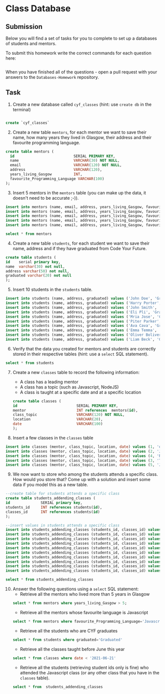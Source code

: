 # Class Database

## Submission

Below you will find a set of tasks for you to complete to set up a databases of students and mentors.

To submit this homework write the correct commands for each question here:

```sql


```

When you have finished all of the questions - open a pull request with your answers to the `Databases-Homework` repository.

## Task

1. Create a new database called `cyf_classes` (hint: use `create db` in the terminal)

```sql

create `cyf_classes`
```

2. Create a new table `mentors`, for each mentor we want to save their name, how many years they lived in Glasgow, their address and their favourite programming language.

```sql
create table mentors (
  id                           SERIAL PRIMARY KEY,
  name                         VARCHAR(30) NOT NULL,
  email                        VARCHAR(120) NOT NULL,
  address                      VARCHAR(120),
  years_living_Gasgow          INT,
  favourite_Programming_Language VARCHAR(100)
);
```

3. Insert 5 mentors in the `mentors` table (you can make up the data, it doesn't need to be accurate ;-)).

```sql
insert into mentors (name, email, address, years_living_Gasgow, favourite_Programming_Language) values ('Eduard Bargues', 'eduard@gamil.com', 'somewhere', 15, 'Pascal Language');
insert into mentors (name, email, address, years_living_Gasgow, favourite_Programming_Language) values ('Anandamaya Arno', 'ananda@gamil.com', 'somewhere',5, 'Javascript Language');
insert into mentors (name, email, address, years_living_Gasgow, favourite_Programming_Language) values ('Frederico Rhae', 'rhae@gamil.com', 'somewhere', 2, 'PHP Language');
insert into mentors (name, email, address, years_living_Gasgow, favourite_Programming_Language) values ('Yonah Forst', 'yonah@gamil.com', 'somewhere', 2, 'Pascal Language');
insert into mentors (name, email, address, years_living_Gasgow, favourite_Programming_Language) values ('William Gomes', 'william@gamil.com', 'somewhere', 5, 'Javascript Language');

select * from mentors
```

4. Create a new table `students`, for each student we want to save their name, address and if they have graduated from Code Your Future.

```sql
create table students (
id    serial primary key,
name  varchar(30) not null,
address varchar(50) not null,
graduated varchar(20) not null
);
```

5. Insert 10 students in the `students` table.

```sql
insert into students (name, address, graduated) values ('John Doe', 'Gracia', 'Not Yet');
insert into students (name, address, graduated) values ('Harry Porter', 'Poblo Sec', 'Graduated');
insert into students (name, address, graduated) values ('John Smith', 'Poblo Sec', 'Not Yet');
insert into students (name, address, graduated) values ('Eli Pli', 'Gracia', 'Graduated');
insert into students (name, address, graduated) values ('Mria Jose', 'Catalonia', 'Not Yet');
insert into students (name, address, graduated) values ('Piter Parker', 'Catalonia', 'Graduated');
insert into students (name, address, graduated) values ('Ava Cava', 'Gracia', 'Graduated');
insert into students (name, address, graduated) values ('Emma Temma', 'Gracia', 'Not Yet');
insert into students (name, address, graduated) values ('Oliver Boliver', 'Gracia', 'Not Yet');
insert into students (name, address, graduated) values ('Liam Beck', 'Gracia', 'Not Yet');

```

6. Verify that the data you created for mentors and students are correctly stored in their respective tables (hint: use a `select` SQL statement).

```sql
select * from students
```

7. Create a new `classes` table to record the following information:

   - A class has a leading mentor
   - A class has a topic (such as Javascript, NodeJS)
   - A class is taught at a specific date and at a specific location

   ```sql
   create table classes (
   id                           SERIAL PRIMARY KEY,
   mentor                       INT references  mentors(id),
   class_topic                  VARCHAR(120) NOT NULL,
   location                     VARCHAR(20),
   date                         VARCHAR(100)
   );
   ```

8. Insert a few classes in the `classes` table

```sql
insert into classes (mentor, class_topic, location, date) values (1, 'database', 'Glasgow', '2021-10-27');
insert into classes (mentor, class_topic, location, date) values (2, 'Javascript', 'Glasgow', '2021-07-27');
insert into classes (mentor, class_topic, location, date) values (4, 'React', 'Glasgow', '2021-08-27');
insert into classes (mentor, class_topic, location, date) values (3, 'Terminal', 'Glasgow', '2021-04-27');
insert into classes (mentor, class_topic, location, date) values (5, 'Javascript', 'Glasgow', '2021-06-27');
```

9. We now want to store who among the students attends a specific class. How would you store that? Come up with a solution and insert some data if you model this as a new table.

```sql
--create table for students attends a specific class
create table students_addending_classes (
id              SERIAL primary key,
students_id     INT references students(id),
classes_id      INT references students(id)
);

--insert values in students attends a specific class
insert into students_addending_classes (students_id, classes_id) values (1, 2);
insert into students_addending_classes (students_id, classes_id) values (2, 2);
insert into students_addending_classes (students_id, classes_id) values (3, 1);
insert into students_addending_classes (students_id, classes_id) values (4, 3);
insert into students_addending_classes (students_id, classes_id) values (5, 1);
insert into students_addending_classes (students_id, classes_id) values (6, 2);
insert into students_addending_classes (students_id, classes_id) values (7, 4);
insert into students_addending_classes (students_id, classes_id) values (8, 5);
insert into students_addending_classes (students_id, classes_id) values (9, 5);
insert into students_addending_classes (students_id, classes_id) values (10, 4);

select * from students_addending_classes
```

10. Answer the following questions using a `select` SQL statement:
    - Retrieve all the mentors who lived more than 5 years in Glasgow
    ```sql
    select * from mentors where years_living_Gasgow > 5;
    ```
    - Retrieve all the mentors whose favourite language is Javascript
    ```sql
    select * from mentors where favourite_Programming_Language='Javascript Language'
    ```
    - Retrieve all the students who are CYF graduates
    ```sql
    select * from students where graduated='Graduated'
    ```
    - Retrieve all the classes taught before June this year
    ```sql
    select * from classes where date < '2021-06-21'
    ```
    - Retrieve all the students (retrieving student ids only is fine) who attended the
      Javascript class (or any other class that you have in the `classes` table).
    ```sql
    select * from  students_addending_classes
    ```
